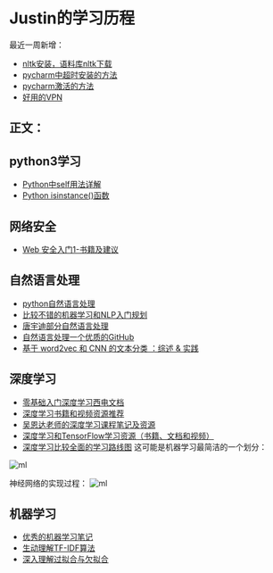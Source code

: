 # Justin的学习历程
最近一周新增：
- [nltk安装，语料库nltk下载](https://blog.csdn.net/weixin_43955530/article/details/8909382)
- [pycharm中超时安装的方法](https://blog.csdn.net/m0_37827405/article/details/81486272)
- [pycharm激活的方法](https://www.cnblogs.com/zsdofblog/p/11732110.html)
- [好用的VPN](http://ssr01.com/user/shop)
## 正文：
## python3学习
- [Python中self用法详解](https://blog.csdn.net/CLHugh/article/details/75000104)
- [Python isinstance()函数](https://blog.csdn.net/qq_18649781/article/details/89511976)


## 网络安全
- [Web 安全入门1-书籍及建议](https://zhuanlan.zhihu.com/p/21339385)
## 自然语言处理

- [python自然语言处理](https://www.bilibili.com/video/av29796449)
- [比较不错的机器学习和NLP入门规划](https://www.pkudodo.com/2019/03/20/1-10/)
- [唐宇迪部分自然语言处理](https://www.bilibili.com/video/av50494489/?p=19)
- [自然语言处理一个优质的GitHub](https://github.com/JackKuo666/NLP_basis)
- [基于 word2vec 和 CNN 的文本分类 ：综述 & 实践](https://www.csdn.net/link?target_url=https%3A%2F%2Fzhuanlan.zhihu.com%2Fp%2F29076736&id=80649356&token=8879691856f375b124fdf026f9abdb54)
## 深度学习
- [零基础入门深度学习西电文档](https://www.zybuluo.com/hanbingtao/note/433855)
- [深度学习书籍和视频资源推荐](https://blog.csdn.net/HaruStone/article/details/93187625)
- [吴恩达老师的深度学习课程笔记及资源](https://github.com/fengdu78/deeplearning_ai_books)
- [深度学习和TensorFlow学习资源（书籍、文档和视频）](https://blog.csdn.net/lhh08hasee/article/details/80546919)
- [深度学习比较全面的学习路线图](https://github.com/apachecn/AiLearning)
这可能是机器学习最简洁的一个划分：

![ml](https://wiki.huihoo.com/images/6/69/Machine-learning-supervised-vs-unsupervised-learning.png)

神经网络的实现过程：
![ml](https://github.com/qq1120637483/Justin-Repository/blob/master/%E7%A5%9E%E7%BB%8F%E7%BD%91%E7%BB%9C%E5%AE%9E%E7%8E%B0%E8%BF%87%E7%A8%8B.JPG)
## 机器学习
- [优秀的机器学习笔记](https://github.com/AI-Full-Stacker/Articles)
- [生动理解TF-IDF算法](https://zhuanlan.zhihu.com/p/31197209)
- [深入理解过拟合与欠拟合](https://baijiahao.baidu.com/s?id=1621804908085622890&wfr=spider&for=pc)
